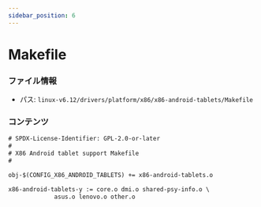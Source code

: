 ```yaml
---
sidebar_position: 6
---
```

# Makefile

### ファイル情報

- パス: `linux-v6.12/drivers/platform/x86/x86-android-tablets/Makefile`

### コンテンツ

```txt
# SPDX-License-Identifier: GPL-2.0-or-later
#
# X86 Android tablet support Makefile
#

obj-$(CONFIG_X86_ANDROID_TABLETS) += x86-android-tablets.o

x86-android-tablets-y := core.o dmi.o shared-psy-info.o \
			 asus.o lenovo.o other.o

```
